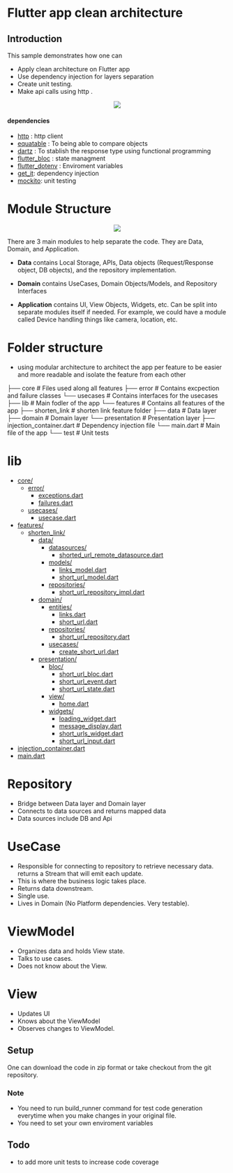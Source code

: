 # Flutter app clean architecture



## Introduction

This sample demonstrates how one can

- Apply clean architecture on Flutter app 
- Use dependency injection for layers separation
- Create unit testing.
- Make api calls using http .

<p align="center">
  <img src="https://i0.wp.com/resocoder.com/wp-content/uploads/2019/08/Clean-Architecture-Flutter-Diagram.png?resize=556%2C707&ssl=1" />
</p>

#### dependencies

- [http](https://pub.dev/packages/http) : http client
- [equatable](https://pub.dev/packages/equatable) : To being able to compare objects 
- [dartz](https://pub.dev/packages/dartz) : To stablish the response type using functional programming
- [flutter_bloc](https://pub.dev/packages/flutter_bloc) : state managment 
- [flutter_dotenv](https://pub.dev/packages/flutter_dotenv) : Enviroment variables 
- [get_it](https://pub.dev/packages/get_it): dependency injection
- [mockito](https://pub.dev/packages/mockito): unit testing

# Module Structure

<p align="center">
  <img src="https://camo.githubusercontent.com/a5485a38e6af7aa1055807a47e1833fc9a35eb7b997940b26936dcffae760623/68747470733a2f2f6d69726f2e6d656469756d2e636f6d2f6d61782f3737322f302a73664344456235373157442d374566502e6a7067" />
</p>

There are 3 main modules to help separate the code. They are Data, Domain, and Application.

- **Data** contains Local Storage, APIs, Data objects (Request/Response object, DB objects), and the repository implementation.

- **Domain** contains UseCases, Domain Objects/Models, and Repository Interfaces

- **Application** contains UI, View Objects, Widgets, etc. Can be split into separate modules itself if needed. For example, we could have a module called Device handling things like camera, location, etc.


# Folder structure
- using modular architecture to architect the app per feature to be easier and more readable and isolate the feature from each other

├── core                              # Files used along all features
    ├── error                         # Contains excpection and failure classes
    └── usecases                      # Contains interfaces for the usecases
├── lib                               # Main fodler of the app
    └── features                      # Contains all features of the app
       ├── shorten_link               # shorten link feature folder
          ├── data                   # Data layer
          ├── domain                 # Domain layer
          └── presentation           # Presentation layer
       ├── injection_container.dart   # Dependency injection file
       └── main.dart                  # Main file of the app
└── test                              # Unit tests

# lib

* [core/](.\lib\core)
  * [error/](.\lib\core\error)
    * [exceptions.dart](.\lib\core\error\exceptions.dart)
    * [failures.dart](.\lib\core\error\failures.dart)
  * [usecases/](.\lib\core\usecases)
    * [usecase.dart](.\lib\core\usecases\usecase.dart)
* [features/](.\lib\features)
  * [shorten_link/](.\lib\features\shorten_link)
    * [data/](.\lib\features\shorten_link\data)
      * [datasources/](.\lib\features\shorten_link\data\datasources)
        * [shorted_url_remote_datasource.dart](.\lib\features\shorten_link\data\datasources\shorted_url_remote_datasource.dart)
      * [models/](.\lib\features\shorten_link\data\models)
        * [links_model.dart](.\lib\features\shorten_link\data\models\links_model.dart)
        * [short_url_model.dart](.\lib\features\shorten_link\data\models\short_url_model.dart)
      * [repositories/](.\lib\features\shorten_link\data\repositories)
        * [short_url_repository_impl.dart](.\lib\features\shorten_link\data\repositories\short_url_repository_impl.dart)
    * [domain/](.\lib\features\shorten_link\domain)
      * [entities/](.\lib\features\shorten_link\domain\entities)
        * [links.dart](.\lib\features\shorten_link\domain\entities\links.dart)
        * [short_url.dart](.\lib\features\shorten_link\domain\entities\short_url.dart)
      * [repositories/](.\lib\features\shorten_link\domain\repositories)
        * [short_url_repository.dart](.\lib\features\shorten_link\domain\repositories\short_url_repository.dart)
      * [usecases/](.\lib\features\shorten_link\domain\usecases)
        * [create_short_url.dart](.\lib\features\shorten_link\domain\usecases\create_short_url.dart)
    * [presentation/](.\lib\features\shorten_link\presentation)
      * [bloc/](.\lib\features\shorten_link\presentation\bloc)
        * [short_url_bloc.dart](.\lib\features\shorten_link\presentation\bloc\short_url_bloc.dart)
        * [short_url_event.dart](.\lib\features\shorten_link\presentation\bloc\short_url_event.dart)
        * [short_url_state.dart](.\lib\features\shorten_link\presentation\bloc\short_url_state.dart)
      * [view/](.\lib\features\shorten_link\presentation\view)
        * [home.dart](.\lib\features\shorten_link\presentation\view\home.dart)
      * [widgets/](.\lib\features\shorten_link\presentation\widgets)
        * [loading_widget.dart](.\lib\features\shorten_link\presentation\widgets\loading_widget.dart)
        * [message_display.dart](.\lib\features\shorten_link\presentation\widgets\message_display.dart)
        * [short_urls_widget.dart](.\lib\features\shorten_link\presentation\widgets\short_urls_widget.dart)
        * [short_url_input.dart](.\lib\features\shorten_link\presentation\widgets\short_url_input.dart)
* [injection_container.dart](.\lib\injection_container.dart)
* [main.dart](.\lib\main.dart)
# Repository
- Bridge between Data layer and Domain layer
- Connects to data sources and returns mapped data
- Data sources include DB and Api

# UseCase
- Responsible for connecting to repository to retrieve necessary data. returns a Stream that will emit each update.
- This is where the business logic takes place.
- Returns data downstream.
- Single use.
- Lives in Domain (No Platform dependencies. Very testable).

# ViewModel
- Organizes data and holds View state.
- Talks to use cases.
- Does not know about the View.

# View
- Updates UI
- Knows about the ViewModel
- Observes changes to ViewModel.

## Setup

One can download the code in zip format or take checkout from the git repository.

### Note
- You need to run build_runner command for test code generation everytime when you make changes in your original file.
- You need to set your own enviroment variables
## Todo
- to add more unit tests to increase code coverage
